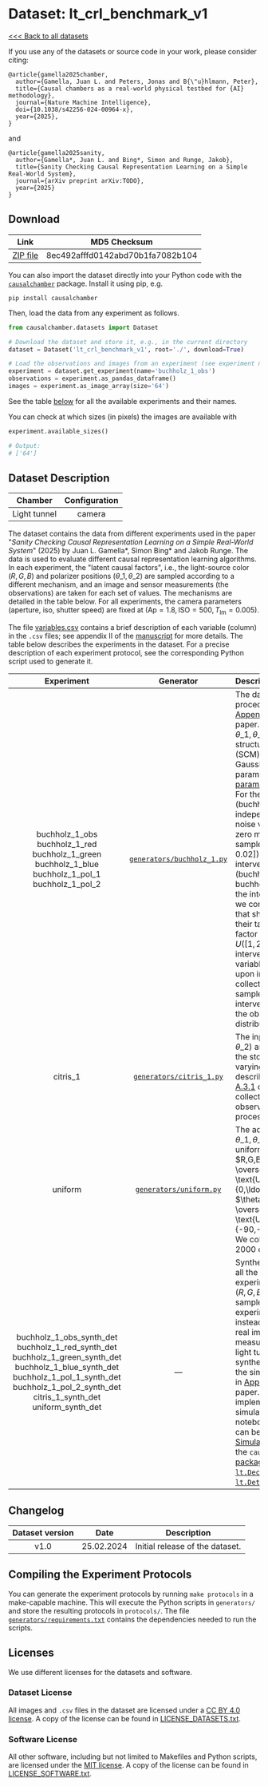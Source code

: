 # Dataset: lt\_crl\_benchmark\_v1

[<<< Back to all datasets](https://github.com/juangamella/causal-chamber)

If you use any of the datasets or source code in your work, please consider citing:

```
﻿@article{gamella2025chamber,
  author={Gamella, Juan L. and Peters, Jonas and B{\"u}hlmann, Peter},
  title={Causal chambers as a real-world physical testbed for {AI} methodology},
  journal={Nature Machine Intelligence},
  doi={10.1038/s42256-024-00964-x},
  year={2025},
}
```

and

```
﻿@article{gamella2025sanity,
  author={Gamella*, Juan L. and Bing*, Simon and Runge, Jakob},
  title={Sanity Checking Causal Representation Learning on a Simple Real-World System},
  journal={arXiv preprint arXiv:TODO},
  year={2025}
}
```


## Download

| Link     | MD5 Checksum                     |
|:--------:|:--------------------------------:|
| [ZIP file](https://causalchamber.s3.eu-central-1.amazonaws.com/downloadables/lt_crl_benchmark_v1.zip) | 8ec492afffd0142abd70b1fa7082b104 |

You can also import the dataset directly into your Python code with the [`causalchamber`](https://pypi.org/project/causalchamber/) package. Install it using pip, e.g.

```
pip install causalchamber
```

Then, load the data from any experiment as follows.

```python
from causalchamber.datasets import Dataset

# Download the dataset and store it, e.g., in the current directory
dataset = Dataset('lt_crl_benchmark_v1', root='./', download=True)

# Load the observations and images from an experiment (see experiment names below)
experiment = dataset.get_experiment(name='buchholz_1_obs')
observations = experiment.as_pandas_dataframe()
images = experiment.as_image_array(size='64')
```

See the table [below](#dataset-description) for all the available experiments and their names.

You can check at which sizes (in pixels) the images are available with

```python
experiment.available_sizes()

# Output:
# ['64']
```


## Dataset Description

| Chamber      | Configuration |
|:------------:|:-------------:|
| Light tunnel | camera        |

The dataset contains the data from different experiments used in the paper "*Sanity Checking Causal Representation Learning on a Simple Real-World System*" (2025) by Juan L. Gamella\*, Simon Bing\* and Jakob Runge. The data is used to evaluate different causal representation learning algorithms. In each experiment, the "latent causal factors", i.e., the light-source color ($R,G,B$) and polarizer positions ($\theta\_1, \theta\_2$) are sampled according to a different mechanism, and an image and sensor measurements (the observations) are taken for each set of values. The mechanisms are detailed in the table below. For all experiments, the camera parameters (aperture, iso, shutter speed) are fixed at ($\text{Ap} = 1.8, \text{ISO} = 500, T_\text{Im}=0.005$).

The file [variables.csv](variables.csv) contains a brief description of each variable (column) in the `.csv` files; see appendix II of the [manuscript](https://arxiv.org/pdf/2404.11341.pdf) for more details. The table below describes the experiments in the dataset. For a precise description of each experiment protocol, see the corresponding Python script used to generate it.

| Experiment | Generator | Description |
|:----------------------:|:---------:|:------------|
| buchholz_1_obs<br>buchholz_1_red<br>buchholz_1_green<br>buchholz_1_blue<br>buchholz_1_pol_1<br>buchholz_1_pol_2 | [`generators/buchholz_1.py`](generators/buchholz_1.py)| The data generation procedure is described in [Appendix A.1.1](TODO) of the paper. We sample $R,G,B,\theta\_1,\theta\_2$ from  a linear structural causal model (SCM) with additive Gaussian noise; its parameters are given in [params_buchholz_1.py](params_buchholz_1.py). For the observational data (buchholz\_1\_obs),  the independent Gaussian noise variables all have zero mean and a variance sampled from $U([0.01, 0.02])$. For the interventional data (buchholz\_1\_red, buchholz\_1\_blue, ...). For the interventional data, we consider interventions that shift the mean of their target by adding a factor $\eta$, sampled from $U([1, 2])$ for all interventions. Each variable is intervened upon individually and we collect $n = 10000$ samples from each intervention, as well as the observational distribution. |
| citris_1 | [`generators/citris_1.py`](generators/citris_1.py)| The inputs ($R,G,B,\theta\_1,\theta\_2$) are sampled from the stochastic time-varying process described in [Appendix A.3.1](TODO) of the paper. We collect a total of $n=100K$ observations from this process. |
| uniform | [`generators/uniform.py`](generators/uniform.py)| The actuators ($R,G,B,\theta\_1,\theta\_2$) are sampled uniformly at random, i.e., $R,G,B \overset{\text{i.i.d.}}{\sim} \text{Unif}(\\{0,\ldots,255\\})$, $\theta_1, \theta_2 \overset{\text{i.i.d.}}{\sim} \text{Unif}(\\{-90,-89.9,\ldots,90\\})$. We collect a total of $n=2000$ observations. |
| buchholz_1_obs\_synth\_det<br>buchholz_1_red\_synth\_det<br>buchholz_1_green\_synth\_det<br>buchholz_1_blue\_synth\_det<br>buchholz_1_pol_1\_synth\_det<br>buchholz_1_pol_2\_synth\_det<br>citris\_1\_synth\_det<br>uniform\_synth\_det | —| Synthetic equivalents of all the above experiments. The inputs ($R,G,B,\theta\_1,\theta\_2$) are sampled just like in the experiments above, but instead of collecting a real image and measurements from the light tunnel, we generate synthetic equivalents with the simulators described in [Appendix C](TODO) of the paper. A Python implementation of these simulators, and Jupyter notebooks with tutorials, can be found in the [Simulator Repository](TODO) of the `causalchamber` [package](https://github.com/juangamella/causal-chamber-package) (see simulators [`lt.DecoderSimple`](TODO) and [`lt.Deterministic`](TODO). |

## Changelog

| Dataset version | Date       | Description                                             |
|:---------------:|:----------:|:-------------------------------------------------------:|
| v1.0            | 25.02.2024 | Initial release of the dataset.                         |

## Compiling the Experiment Protocols

You can generate the experiment protocols by running `make protocols` in a make-capable machine. This will execute the Python scripts in `generators/` and store the resulting protocols in `protocols/`. The file [`generators/requirements.txt`](generators/requirements.txt) contains the dependencies needed to run the scripts.


## Licenses

We use different licenses for the datasets and software.

### Dataset License

All images and `.csv` files in the dataset are licensed under a [CC BY 4.0 license](https://creativecommons.org/licenses/by/4.0/). A copy of the license can be found in [LICENSE_DATASETS.txt](LICENSE_DATASETS.txt).

### Software License

All other software, including but not limited to Makefiles and Python scripts, are licensed under the [MIT license](https://opensource.org/license/mit/). A copy of the license can be found in [LICENSE_SOFTWARE.txt](LICENSE_SOFTWARE.txt).


